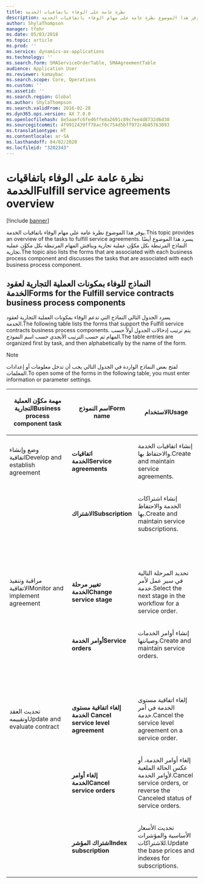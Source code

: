 ```yaml
---
title: نظرة عامة على الوفاء باتفاقيات الخدمة
description: يوفر هذا الموضوع نظرة عامة على مهام الوفاء باتفاقيات الخدمة.
author: ShylaThompson
manager: tfehr
ms.date: 05/03/2018
ms.topic: article
ms.prod: ''
ms.service: dynamics-ax-applications
ms.technology: ''
ms.search.form: SMAServiceOrderTable, SMAAgreementTable
audience: Application User
ms.reviewer: kamaybac
ms.search.scope: Core, Operations
ms.custom: ''
ms.assetid: ''
ms.search.region: Global
ms.author: ShylaThompson
ms.search.validFrom: 2016-02-28
ms.dyn365.ops.version: AX 7.0.0
ms.openlocfilehash: 8e5aaefc6fed6ffe8a2691c89c7ee4d8732d6d30
ms.sourcegitcommit: 4f9912439ff78acf0c754d5bff972c4b85763093
ms.translationtype: HT
ms.contentlocale: ar-SA
ms.lasthandoff: 04/02/2020
ms.locfileid: "3202343"
---
```

# <a name="fulfill-service-agreements-overview"></a><span data-ttu-id="4dd66-103">نظرة عامة على الوفاء باتفاقيات الخدمة</span><span class="sxs-lookup"><span data-stu-id="4dd66-103">Fulfill service agreements overview</span></span> 

[!include [banner](../includes/banner.md)]


<span data-ttu-id="4dd66-104">يوفر هذا الموضوع نظرة عامة على مهام الوفاء باتفاقيات الخدمة.</span><span class="sxs-lookup"><span data-stu-id="4dd66-104">This topic provides an overview of the tasks to fulfill service agreements.</span></span> <span data-ttu-id="4dd66-105">يسرد هذا الموضوع أيضًا النماذج المرتبطة بكل مكوِّن عملية تجارية ويناقش المهام المرتبطة بكل مكوِّن عملية تجارية.</span><span class="sxs-lookup"><span data-stu-id="4dd66-105">The topic also lists the forms that are associated with each business process component and discusses the tasks that are associated with each business process component.</span></span>

## <a name="forms-for-the-fulfill-service-contracts-business-process-components"></a><span data-ttu-id="4dd66-106">النماذج للوفاء بمكونات العملية التجارية لعقود الخدمة</span><span class="sxs-lookup"><span data-stu-id="4dd66-106">Forms for the Fulfill service contracts business process components</span></span>

<span data-ttu-id="4dd66-107">يسرد الجدول التالي النماذج التي تدعم الوفاء بمكونات العملية التجارية لعقود الخدمة.</span><span class="sxs-lookup"><span data-stu-id="4dd66-107">The following table lists the forms that support the Fulfill service contracts business process components.</span></span> <span data-ttu-id="4dd66-108">يتم ترتيب إدخالات الجدول أولاً حسب المهام ثم حسب الترتيب الأبجدي حسب اسم النموذج.</span><span class="sxs-lookup"><span data-stu-id="4dd66-108">The table entries are organized first by task, and then alphabetically by the name of the form.</span></span>


> [!NOTE]
> <P><span data-ttu-id="4dd66-109">لفتح بعض النماذج الواردة في الجدول التالي يجب أن تدخل معلومات أو إعدادات المعلمات.</span><span class="sxs-lookup"><span data-stu-id="4dd66-109">To open some of the forms in the following table, you must enter information or parameter settings.</span></span></P>



<table>
<colgroup>
<col style="width: 33%" />
<col style="width: 33%" />
<col style="width: 33%" />
</colgroup>
<thead>
<tr class="header">
<th><p><span data-ttu-id="4dd66-110">مهمة مكوِّن العملية التجارية</span><span class="sxs-lookup"><span data-stu-id="4dd66-110">Business process component task</span></span></p></th>
<th><p><span data-ttu-id="4dd66-111">اسم النموذج</span><span class="sxs-lookup"><span data-stu-id="4dd66-111">Form name</span></span></p></th>
<th><p><span data-ttu-id="4dd66-112">الاستخدام</span><span class="sxs-lookup"><span data-stu-id="4dd66-112">Usage</span></span></p></th>
</tr>
</thead>
<tbody>
<tr class="odd">
<td><p><span data-ttu-id="4dd66-113">وضع وإنشاء اتفاقية</span><span class="sxs-lookup"><span data-stu-id="4dd66-113">Develop and establish agreement</span></span></p></td>
<td><p><span data-ttu-id="4dd66-114"><strong>اتفاقيات الخدمة</strong></span><span class="sxs-lookup"><span data-stu-id="4dd66-114"><strong>Service agreements</strong></span></span></p></td>
<td><p><span data-ttu-id="4dd66-115">إنشاء اتفاقيات الخدمة والاحتفاظ بها.</span><span class="sxs-lookup"><span data-stu-id="4dd66-115">Create and maintain service agreements.</span></span></p></td>
</tr>
<tr class="even">
<td><p></p></td>
<td><p><span data-ttu-id="4dd66-116"><strong>الاشتراك</strong></span><span class="sxs-lookup"><span data-stu-id="4dd66-116"><strong>Subscription</strong></span></span></p></td>
<td><p><span data-ttu-id="4dd66-117">إنشاء اشتراكات الخدمة والاحتفاظ بها.</span><span class="sxs-lookup"><span data-stu-id="4dd66-117">Create and maintain service subscriptions.</span></span></p></td>
</tr>
<tr class="odd">
<td><p> </p></td>
<td><p> </p></td>
<td><p> </p></td>
</tr>
<tr class="even">
<td><p><span data-ttu-id="4dd66-118">مراقبة وتنفيذ الاتفاقية</span><span class="sxs-lookup"><span data-stu-id="4dd66-118">Monitor and implement agreement</span></span></p></td>
<td><p><span data-ttu-id="4dd66-119"><strong>تغيير مرحلة الخدمة</strong></span><span class="sxs-lookup"><span data-stu-id="4dd66-119"><strong>Change service stage</strong></span></span></p></td>
<td><p><span data-ttu-id="4dd66-120">تحديد المرحلة التالية في سير عمل لأمر خدمة.</span><span class="sxs-lookup"><span data-stu-id="4dd66-120">Select the next stage in the workflow for a service order.</span></span></p></td>
</tr>
<tr class="odd">
<td><p></p></td>
<td><p><span data-ttu-id="4dd66-121"><strong>أوامر الخدمة</strong></span><span class="sxs-lookup"><span data-stu-id="4dd66-121"><strong>Service orders</strong></span></span></p></td>
<td><p><span data-ttu-id="4dd66-122">إنشاء أوامر الخدمات وصيانتها.</span><span class="sxs-lookup"><span data-stu-id="4dd66-122">Create and maintain service orders.</span></span></p></td>
</tr>
<tr class="even">
<td><p> </p></td>
<td><p> </p></td>
<td><p> </p></td>
</tr>
<tr class="odd">
<td><p><span data-ttu-id="4dd66-123">تحديث العقد وتقييمه</span><span class="sxs-lookup"><span data-stu-id="4dd66-123">Update and evaluate contract</span></span></p></td>
<td><p><span data-ttu-id="4dd66-124"><strong>إلغاء اتفاقية مستوى الخدمة </strong></span><span class="sxs-lookup"><span data-stu-id="4dd66-124"><strong>Cancel service level agreement</strong></span></span></p></td>
<td><p><span data-ttu-id="4dd66-125">إلغاء اتفاقية مستوى الخدمة في أمر خدمة.</span><span class="sxs-lookup"><span data-stu-id="4dd66-125">Cancel the service level agreement on a service order.</span></span></p></td>
</tr>
<tr class="even">
<td><p></p></td>
<td><p><span data-ttu-id="4dd66-126"><strong>إلغاء أوامر الخدمة</strong></span><span class="sxs-lookup"><span data-stu-id="4dd66-126"><strong>Cancel service orders</strong></span></span></p></td>
<td><p><span data-ttu-id="4dd66-127">إلغاء أوامر الخدمة، أو عكس الحالة الملغية لأوامر الخدمة.</span><span class="sxs-lookup"><span data-stu-id="4dd66-127">Cancel service orders, or reverse the Canceled status of service orders.</span></span></p></td>
</tr>
<tr class="odd">
<td><p></p></td>
<td><p><span data-ttu-id="4dd66-128"><strong>اشتراك المؤشر</strong></span><span class="sxs-lookup"><span data-stu-id="4dd66-128"><strong>Index subscription</strong></span></span></p></td>
<td><p><span data-ttu-id="4dd66-129">تحديث الأسعار الأساسية والمؤشرات للاشتراكات.</span><span class="sxs-lookup"><span data-stu-id="4dd66-129">Update the base prices and indexes for subscriptions.</span></span></p></td>
</tr>
</tbody>
</table>

  


